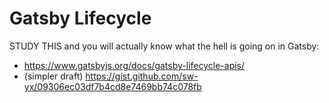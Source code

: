 # Gatsby Lifecycle

STUDY THIS and you will actually know what the hell is going on in Gatsby:

- https://www.gatsbyjs.org/docs/gatsby-lifecycle-apis/
- (simpler draft) https://gist.github.com/sw-yx/09306ec03df7b4cd8e7469bb74c078fb
